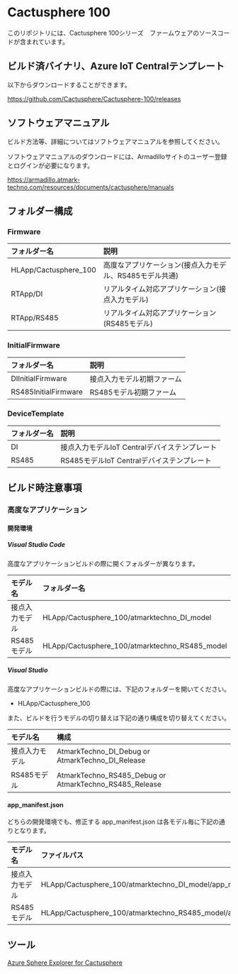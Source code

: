 # Cactusphere 100

このリポジトリには、Cactusphere 100シリーズ　ファームウェアのソースコードが含まれています。

## ビルド済バイナリ、Azure IoT Centralテンプレート

以下からダウンロードすることができます。

https://github.com/Cactusphere/Cactusphere-100/releases

## ソフトウェアマニュアル

ビルド方法等、詳細についてはソフトウェアマニュアルを参照してください。

ソフトウェアマニュアルのダウンロードには、Armadilloサイトのユーザー登録とログインが必要になります。

https://armadillo.atmark-techno.com/resources/documents/cactusphere/manuals

## フォルダー構成

### Firmware
|フォルダー名|説明|
|:--|:--|
|HLApp/Cactusphere_100|高度なアプリケーション(接点入力モデル、RS485モデル共通)|
|RTApp/DI|リアルタイム対応アプリケーション(接点入力モデル)|
|RTApp/RS485|リアルタイム対応アプリケーション(RS485モデル)|

### InitialFirmware
|フォルダー名|説明|
|:--|:--|
|DIInitialFirmware|接点入力モデル初期ファーム|
|RS485InitialFirmware|RS485モデル初期ファーム|

### DeviceTemplate
|フォルダー名|説明|
|:--|:--|
|DI|接点入力モデルIoT Centralデバイステンプレート|
|RS485|RS485モデルIoT Centralデバイステンプレート|


## ビルド時注意事項

### 高度なアプリケーション

#### 開発環境

##### Visual Studio Code

高度なアプリケーションビルドの際に開くフォルダーが異なります。

|モデル名|フォルダー名|
|:--|:--|
|接点入力モデル|HLApp/Cactusphere_100/atmarktechno_DI_model|
|RS485モデル|HLApp/Cactusphere_100/atmarktechno_RS485_model|

##### Visual Studio

高度なアプリケーションビルドの際には、下記のフォルダーを開いてください。
* HLApp/Cactusphere_100

また、ビルドを行うモデルの切り替えは下記の通り構成を切り替えてください。

|モデル名|構成|
|:--|:--|
|接点入力モデル|AtmarkTechno_DI_Debug or AtmarkTechno_DI_Release|
|RS485モデル|AtmarkTechno_RS485_Debug or AtmarkTechno_RS485_Release|

#### app_manifest.json

どちらの開発環境でも、修正する app_manifest.json は各モデル毎に下記の通りとなります。

|モデル名|ファイルパス|
|:--|:--|
|接点入力モデル|HLApp/Cactusphere_100/atmarktechno_DI_model/app_manifest.json|
|RS485モデル|HLApp/Cactusphere_100/atmarktechno_RS485_model/app_manifest.json|

## ツール

[Azure Sphere Explorer for Cactusphere](https://github.com/KMOGAKI/Cactusphere-100/tree/explorer_rc-1/Tools/AzureSphereExplorerForCactusphere)
